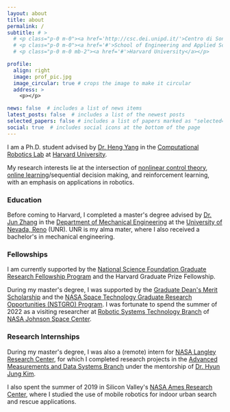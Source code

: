 ```yaml
---
layout: about
title: about
permalink: /
subtitle: # >
  # <p class="p-0 m-0"><a href='http://csc.dei.unipd.it/'>Centro di Sonologia Computazionale</a>.</p>
  # <p class="p-0 m-0"><a href='#'>School of Engineering and Applied Sciences.</a></p>
  # <p class="p-0 m-0 mb-2"><a href='#'>Harvard University</a></p>

profile:
  align: right
  image: prof_pic.jpg
  image_circular: true # crops the image to make it circular
  address: >
    <p></p>

news: false  # includes a list of news items
latest_posts: false  # includes a list of the newest posts
selected_papers: false # includes a list of papers marked as "selected={true}"
social: true  # includes social icons at the bottom of the page
---
```


I am a Ph.D. student advised by [Dr. Heng Yang](https://hankyang.seas.harvard.edu/) in the [Computational Robotics Lab](https://hankyang.seas.harvard.edu/group/) at [Harvard University](https://harvard.edu/). 

My research interests lie at the intersection of [nonlinear control theory](https://en.wikipedia.org/wiki/Nonlinear_control), [online learning](https://en.wikipedia.org/wiki/Online_machine_learning)/sequential decision making, and reinforcement learning, with an emphasis on applications in robotics.

### Education

Before coming to Harvard, I completed a master's degree advised by [Dr. Jun Zhang](https://packpages.unr.edu/jun) in the [Department of Mechanical Engineering](https://www.unr.edu/me) at the [University of Nevada, Reno](https://www.unr.edu/) (UNR). UNR is my alma mater, where I also received a bachelor's in mechanical engineering. 

### Fellowships

I am currently supported by the [National Science Foundation Graduate Research Fellowship Program](https://www.nsfgrfp.org/) and the Harvard Graduate Prize Fellowship.

During my master's degree, I was supported by the [Graduate Dean's Merit Scholarship](https://www.unr.edu/grad/admissions/funding/awards/graduate-dean-awards) and the [NASA Space Technology Graduate Research Opportunities (NSTGRO) Program](https://www.nasa.gov/directorates/spacetech/strg/nstgro). I was fortunate to spend the summer of 2022 as a visiting researcher at [Robotic Systems Technology Branch](https://www.nasa.gov/er/er4) of [NASA Johnson Space Center](https://www.nasa.gov/centers/johnson/home/index.html).


### Research Internships

During my master's degree, I was also a (remote) intern for [NASA Langley Research Center](https://www.nasa.gov/langley), for which I completed research projects in the [Advanced Measurements and Data Systems Branch](https://amdsb.larc.nasa.gov/) under the mentorship of [Dr. Hyun Jung Kim](https://scholar.google.com/citations?hl=en&user=U8evG04AAAAJ&view_op=list_works&sortby=pubdate).

I also spent the summer of 2019 in Silicon Valley's [NASA Ames Research Center](https://www.nasa.gov/ames/), where I studied the use of mobile robotics for indoor urban search and rescue applications.